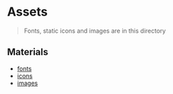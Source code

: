 # Assets

> Fonts, static icons and images are in this directory

## Materials

- [fonts](./fonts)
- [icons](./icons)
- [images](./images)
